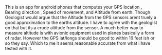 This is an app for android phones that computes your GPS location , Bearing direction , Speed of movement, and Altitude from earth.
Though Geologist would argue that the Altitude from the GPS sensors arent truely a good approximation to the earths altitude. I have to agree with 
the geologist on that but its a crude altitude from the sensor. A much better way to measure altitude is with avionic equipment used in planes basically
a form of radar. However the GPS lat/longs should be good to within 16 feet ish or so they say. Which to me it seems reasonable accurate from what i have 
tested with it. 
